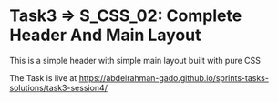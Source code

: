 # Task3 => S_CSS_02: Complete Header And Main Layout
This is a simple header with simple main layout built with pure CSS

The Task is live at https://abdelrahman-gado.github.io/sprints-tasks-solutions/task3-session4/
